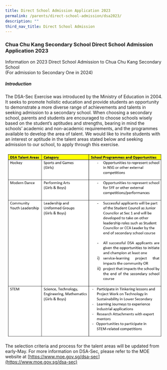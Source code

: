```yaml
---
title: Direct School Admission Application 2023
permalink: /parents/direct-school-admission/dsa2023/
description: ""
third_nav_title: Direct School Admission
---
```

### Chua Chu Kang Secondary School Direct School Admission Application 2023
Information on 2023 Direct School Admission to Chua Chu Kang Secondary School
<br>(For admission to Secondary One in 2024)
<br>
##### Introduction
The DSA-Sec Exercise was introduced by the Ministry of Education in 2004. It seeks to promote holistic education and provide students an opportunity to demonstrate a more diverse range of achievements and talents in seeking admission to a secondary school.
When choosing a secondary school, parents and students are encouraged to choose schools wisely based on the student’s aptitudes and strengths, bearing in mind the schools’ academic and non-academic requirements, and the programmes available to develop the area of talent.
We would like to invite students with an interest or aptitude in the talent areas stated below and seeking admission to our school, to apply through this exercise.

![](/images/Parents/dsa_table2023.jpg)

The selection criteria and process for the talent areas will be updated from early-May. 
For more information on DSA-Sec, please refer to the MOE website at [https://www.moe.gov.sg/dsa-sec](https://www.moe.gov.sg/dsa-sec)
